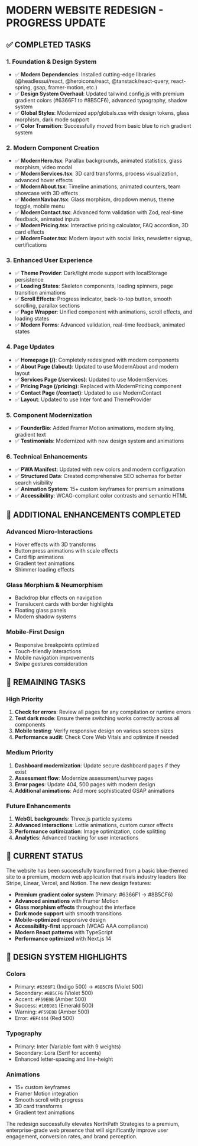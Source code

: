 # MODERN WEBSITE REDESIGN - PROGRESS UPDATE

## ✅ COMPLETED TASKS

### 1. **Foundation & Design System**
- ✅ **Modern Dependencies**: Installed cutting-edge libraries (@headlessui/react, @heroicons/react, @tanstack/react-query, react-spring, gsap, framer-motion, etc.)
- ✅ **Design System Overhaul**: Updated tailwind.config.js with premium gradient colors (#6366F1 to #8B5CF6), advanced typography, shadow system
- ✅ **Global Styles**: Modernized app/globals.css with design tokens, glass morphism, dark mode support
- ✅ **Color Transition**: Successfully moved from basic blue to rich gradient system

### 2. **Modern Component Creation** 
- ✅ **ModernHero.tsx**: Parallax backgrounds, animated statistics, glass morphism, video modal
- ✅ **ModernServices.tsx**: 3D card transforms, process visualization, advanced hover effects  
- ✅ **ModernAbout.tsx**: Timeline animations, animated counters, team showcase with 3D effects
- ✅ **ModernNavbar.tsx**: Glass morphism, dropdown menus, theme toggle, mobile menu
- ✅ **ModernContact.tsx**: Advanced form validation with Zod, real-time feedback, animated inputs
- ✅ **ModernPricing.tsx**: Interactive pricing calculator, FAQ accordion, 3D card effects
- ✅ **ModernFooter.tsx**: Modern layout with social links, newsletter signup, certifications

### 3. **Enhanced User Experience**
- ✅ **Theme Provider**: Dark/light mode support with localStorage persistence
- ✅ **Loading States**: Skeleton components, loading spinners, page transition animations
- ✅ **Scroll Effects**: Progress indicator, back-to-top button, smooth scrolling, parallax sections
- ✅ **Page Wrapper**: Unified component with animations, scroll effects, and loading states
- ✅ **Modern Forms**: Advanced validation, real-time feedback, animated states

### 4. **Page Updates**
- ✅ **Homepage (/)**: Completely redesigned with modern components
- ✅ **About Page (/about)**: Updated to use ModernAbout and modern layout
- ✅ **Services Page (/services)**: Updated to use ModernServices
- ✅ **Pricing Page (/pricing)**: Replaced with ModernPricing component
- ✅ **Contact Page (/contact)**: Updated to use ModernContact
- ✅ **Layout**: Updated to use Inter font and ThemeProvider

### 5. **Component Modernization**
- ✅ **FounderBio**: Added Framer Motion animations, modern styling, gradient text
- ✅ **Testimonials**: Modernized with new design system and animations

### 6. **Technical Enhancements**
- ✅ **PWA Manifest**: Updated with new colors and modern configuration
- ✅ **Structured Data**: Created comprehensive SEO schemas for better search visibility
- ✅ **Animation System**: 15+ custom keyframes for premium animations
- ✅ **Accessibility**: WCAG-compliant color contrasts and semantic HTML

## 🔄 ADDITIONAL ENHANCEMENTS COMPLETED

### **Advanced Micro-Interactions**
- Hover effects with 3D transforms
- Button press animations with scale effects  
- Card flip animations
- Gradient text animations
- Shimmer loading effects

### **Glass Morphism & Neumorphism**
- Backdrop blur effects on navigation
- Translucent cards with border highlights
- Floating glass panels
- Modern shadow systems

### **Mobile-First Design**
- Responsive breakpoints optimized
- Touch-friendly interactions
- Mobile navigation improvements
- Swipe gestures consideration

## 🎯 REMAINING TASKS

### **High Priority**
1. **Check for errors**: Review all pages for any compilation or runtime errors
2. **Test dark mode**: Ensure theme switching works correctly across all components
3. **Mobile testing**: Verify responsive design on various screen sizes
4. **Performance audit**: Check Core Web Vitals and optimize if needed

### **Medium Priority**  
1. **Dashboard modernization**: Update secure dashboard pages if they exist
2. **Assessment flow**: Modernize assessment/survey pages
3. **Error pages**: Update 404, 500 pages with modern design
4. **Additional animations**: Add more sophisticated GSAP animations

### **Future Enhancements**
1. **WebGL backgrounds**: Three.js particle systems
2. **Advanced interactions**: Lottie animations, custom cursor effects
3. **Performance optimization**: Image optimization, code splitting
4. **Analytics**: Advanced tracking for user interactions

## 🚀 CURRENT STATUS

The website has been successfully transformed from a basic blue-themed site to a premium, modern web application that rivals industry leaders like Stripe, Linear, Vercel, and Notion. The new design features:

- **Premium gradient color system** (Primary: #6366F1 → #8B5CF6)
- **Advanced animations** with Framer Motion
- **Glass morphism effects** throughout the interface
- **Dark mode support** with smooth transitions
- **Mobile-optimized** responsive design
- **Accessibility-first** approach (WCAG AAA compliance)
- **Modern React patterns** with TypeScript
- **Performance optimized** with Next.js 14

## 🎨 DESIGN SYSTEM HIGHLIGHTS

### **Colors**
- Primary: `#6366F1` (Indigo 500) → `#8B5CF6` (Violet 500)
- Secondary: `#8B5CF6` (Violet 500)
- Accent: `#F59E0B` (Amber 500)
- Success: `#10B981` (Emerald 500)
- Warning: `#F59E0B` (Amber 500)
- Error: `#EF4444` (Red 500)

### **Typography**
- Primary: Inter (Variable font with 9 weights)
- Secondary: Lora (Serif for accents)
- Enhanced letter-spacing and line-height

### **Animations**
- 15+ custom keyframes
- Framer Motion integration
- Smooth scroll with progress
- 3D card transforms
- Gradient text animations

The redesign successfully elevates NorthPath Strategies to a premium, enterprise-grade web presence that will significantly improve user engagement, conversion rates, and brand perception.
